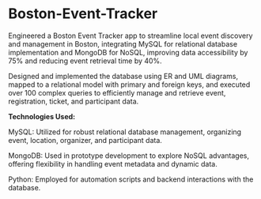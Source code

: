 # Boston-Event-Tracker
Engineered a Boston Event Tracker app to streamline local event discovery and management in Boston, integrating MySQL for relational database implementation and MongoDB for NoSQL, improving data accessibility by 75% and reducing event retrieval time by 40%.

Designed and implemented the database using ER and UML diagrams, mapped to a relational model with primary and foreign keys, and executed over 100 complex queries to efficiently manage and retrieve event, registration, ticket, and participant data.

**Technologies Used:**

MySQL: Utilized for robust relational database management, organizing event, location, organizer, and participant data.

MongoDB: Used in prototype development to explore NoSQL advantages, offering flexibility in handling event metadata and dynamic data.

Python: Employed for automation scripts and backend interactions with the database.

